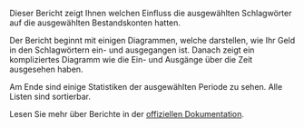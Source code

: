 Dieser Bericht zeigt Ihnen welchen Einfluss die ausgewählten Schlagwörter auf die ausgewählten Bestandskonten hatten.

Der Bericht beginnt mit einigen Diagrammen, welche darstellen, wie Ihr Geld in den Schlagwörtern ein- und ausgegangen ist. Danach zeigt ein kompliziertes Diagramm wie die Ein- und Ausgänge über die Zeit ausgesehen haben.

Am Ende sind einige Statistiken der ausgewählten Periode zu sehen. Alle Listen sind sortierbar.

Lesen Sie mehr über Berichte in der [offiziellen Dokumentation](https://firefly-iii.readthedocs.io/en/latest/advanced/reports.html).
